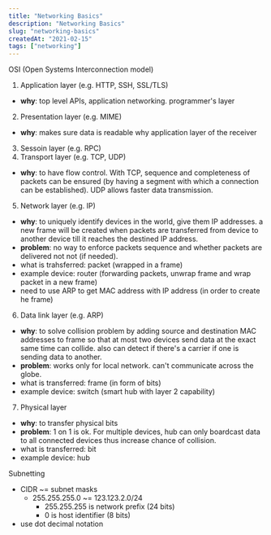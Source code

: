 ```yaml
---
title: "Networking Basics"
description: "Networking Basics"
slug: "networking-basics"
createdAt: "2021-02-15"
tags: ["networking"]
---
```


OSI (Open Systems Interconnection model)

1. Application layer (e.g. HTTP, SSH, SSL/TLS)

- **why**: top level APIs, application networking. programmer's layer

2. Presentation layer (e.g. MIME)

- **why**: makes sure data is readable why application layer of the receiver

3. Sessoin layer (e.g. RPC)
4. Transport layer (e.g. TCP, UDP)

- **why**: to have flow control. With TCP, sequence and completeness of packets can be ensured (by having a segment with which a connection can be established). UDP allows faster data transmission.

5. Network layer (e.g. IP)

- **why**: to uniquely identify devices in the world, give them IP addresses. a new frame will be created when packets are transferred from device to another device till it reaches the destined IP address.
- **problem**: no way to enforce packets sequence and whether packets are delivered not not (if needed).
- what is trahsferred: packet (wrapped in a frame)
- example device: router (forwarding packets, unwrap frame and wrap packet in a new frame)
- need to use ARP to get MAC address with IP address (in order to create he frame)

6. Data link layer (e.g. ARP)

- **why**: to solve collision problem by adding source and destination MAC addresses to frame so that at most two devices send data at the exact same time can collide. also can detect if there's a carrier if one is sending data to another.
- **problem**: works only for local network. can't communicate across the globe.
- what is transferred: frame (in form of bits)
- example device: switch (smart hub with layer 2 capability)

7. Physical layer

- **why**: to transfer physical bits
- **problem**: 1 on 1 is ok. For multiple devices, hub can only boardcast data to all connected devices thus increase chance of collision.
- what is transferred: bit
- example device: hub

Subnetting

- CIDR ~= subnet masks
  - 255.255.255.0 ~= 123.123.2.0/24
    - 255.255.255 is network prefix (24 bits)
    - 0 is host identifier (8 bits)
- use dot decimal notation
